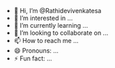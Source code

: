 - 👋 Hi, I’m @Rathidevivenkatesa
- 👀 I’m interested in ...
- 🌱 I’m currently learning ...
- 💞️ I’m looking to collaborate on ...
- 📫 How to reach me ...
- 😄 Pronouns: ...
- ⚡ Fun fact: ...

<!---
Rathidevivenkatesa/Rathidevivenkatesa is a ✨ special ✨ repository because its `README.md` (this file) appears on your GitHub profile.
You can click the Preview link to take a look at your changes.
--->
